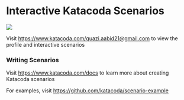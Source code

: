 # Interactive Katacoda Scenarios

[![](http://shields.katacoda.com/katacoda/quazi.aabid21@gmail.com/count.svg)](https://www.katacoda.com/quazi.aabid21@gmail.com "Get your profile on Katacoda.com")

Visit https://www.katacoda.com/quazi.aabid21@gmail.com to view the profile and interactive scenarios

### Writing Scenarios
Visit https://www.katacoda.com/docs to learn more about creating Katacoda scenarios

For examples, visit https://github.com/katacoda/scenario-example
